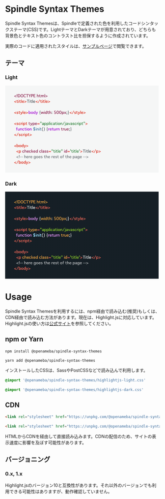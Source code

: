 # Spindle Syntax Themes

Spindle Syntax Themesは、Spindleで定義された色を利用したコードシンタックステーマ(CSS)です。LightテーマとDarkテーマが用意されており、どちらも背景色とテキスト色のコントラスト比を担保するように作成されています。

実際のコードに適用されたスタイルは、[サンプルページ](https://ameba-spindle-syntax.web.app/)で閲覧できます。

## テーマ

### Light
![Lightテーマのスクリーンショット](./spindle-light.png)

### Dark
![Darkテーマのスクリーンショット](./spindle-dark.png)

# Usage
Spindle Syntax Themesを利用するには、npm経由で読み込む(推奨)もしくは、CDN経由で読み込む方法があります。現在は、Highlight.jsに対応しています。Highlight.jsの使い方は[公式サイト](https://highlightjs.org/)を参照してください。

## npm or Yarn
```
npm install @openameba/spindle-syntax-themes
```

```
yarn add @openameba/spindle-syntax-themes
```

インストールしたCSSは、SassやPostCSSなどで読み込んで利用します。

```css
@import '@openameba/spindle-syntax-themes/highlightjs-light.css'
```

```css
@import '@openameba/spindle-syntax-themes/highlightjs-dark.css'
```

## CDN
```html
<link rel="stylesheet" href="https://unpkg.com/@openameba/spindle-syntax-themes@0.1.0/highlightjs-light.min.css">
```

```html
<link rel="stylesheet" href="https://unpkg.com/@openameba/spindle-syntax-themes@0.1.0/highlightjs-dark.min.css">
```

HTMLからCDNを経由して直接読み込みます。CDNの配信のため、サイトの表示速度に影響を及ぼす可能性があります。

## バージョニング
### 0.x, 1.x
Highlight.jsのバージョン10と互換性があります。それ以外のバージョンでも利用できる可能性はありますが、動作確認していません。
